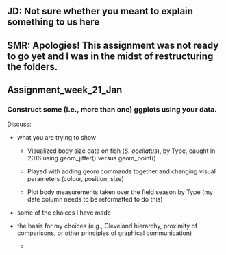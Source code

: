 
## JD: Not sure whether you meant to explain something to us here

## SMR: Apologies!  This assignment was not ready to go yet and I was in the midst of restructuring the folders.




## Assignment_week_21_Jan

### Construct some (i.e., more than one) ggplots using your data. 

Discuss:
- what you are trying to show

    - Visualized body size data on fish (*S. ocellatus*), by Type, caught in 2016 using geom_jitter() versus geom_point()
    
    - Played with adding geom commands together and changing visual parameters (colour, position, size)
    
    - Plot body measurements taken over the field season by Type (my date column needs to be reformatted to do this)

- some of the choices I have made

- the basis for my choices (e.g., Cleveland hierarchy, proximity of comparisons, or other principles of graphical communication)

    - 
    




